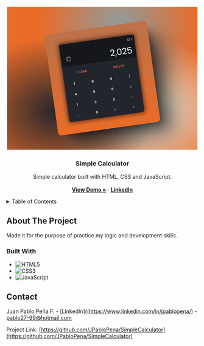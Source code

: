 <!-- PROJECT LOGO -->
<p align="center">
  <img src="https://github.com/JPabloPena/SimpleCalculator/blob/master/simple-calculator-screenshot.jpeg" width="500" />
</p>
<div align="center">
<h3 align="center">Simple Calculator</h3>

  <p align="center">
    Simple calculator built with HTML, CSS and JavaScript.
    <br />
    <br />
    <a href="https://jpablopena.github.io/SimpleCalculator/"><strong>View Demo »</strong></a>
    &middot;
    <a href="https://www.linkedin.com/in/jpablopena/"><strong>LinkedIn</strong></a>
  </p>
</div>

<!-- TABLE OF CONTENTS -->
<details>
  <summary>Table of Contents</summary>
  <ol>
    <li>
      <a href="#about-the-project">About The Project</a>
      <ul>
        <li><a href="#built-with">Built With</a></li>
      </ul>
    </li>
    <li><a href="#contact">Contact</a></li>
  </ol>
</details>

<!-- ABOUT THE PROJECT -->
## About The Project
Made it for the purpose of practice my logic and development skills. 
<!-- [![Product Name Screen Shot][product-screenshot]](https://example.com) -->

### Built With
* ![HTML5](https://img.shields.io/badge/html5-%23E34F26.svg?style=for-the-badge&logo=html5&logoColor=white)
* ![CSS3](https://img.shields.io/badge/css3-%231572B6.svg?style=for-the-badge&logo=css3&logoColor=white)
* ![JavaScript](https://img.shields.io/badge/javascript-%23323330.svg?style=for-the-badge&logo=javascript&logoColor=%23F7DF1E)

<!-- CONTACT -->
## Contact
Juan Pablo Peña F. - [LinkedIn]((https://www.linkedin.com/in/jpablopena/) - pablo27-99@hotmail.com

Project Link: [https://github.com/JPabloPena/SimpleCalculator](https://github.com/JPabloPena/SimpleCalculator)
